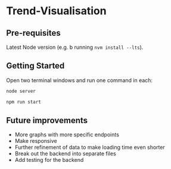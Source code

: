 # Trend-Visualisation

## Pre-requisites

Latest Node version (e.g. b running `nvm install --lts`).

## Getting Started

Open two terminal windows and run one command in each:

```bash
node server
```

```bash
npm run start
```

## Future improvements

* More graphs with more specific endpoints
* Make responsive
* Further refinement of data to make loading time even shorter
* Break out the backend into separate files
* Add testing for the backend

